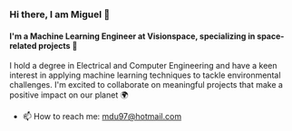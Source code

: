 ### Hi there, I am Miguel 👋

#### I'm a Machine Learning Engineer at Visionspace, specializing in space-related projects :satellite:

I hold a degree in Electrical and Computer Engineering and have a keen interest in applying machine learning techniques to tackle environmental challenges. I'm excited to collaborate on meaningful projects that make a positive impact on our planet :earth_africa:

- 📫 How to reach me: mdu97@hotmail.com


<!--
**miguelmendesduarte/miguelmendesduarte** is a ✨ _special_ ✨ repository because its `README.md` (this file) appears on your GitHub profile.

Here are some ideas to get you started:

- 🔭 I’m currently working on ...
- 🌱 I’m currently learning ...
- 👯 I’m looking to collaborate on ...
- 🤔 I’m looking for help with ...
- 💬 Ask me about ...
- 📫 How to reach me: ...
- 😄 Pronouns: ...
- ⚡ Fun fact: ...
-->
